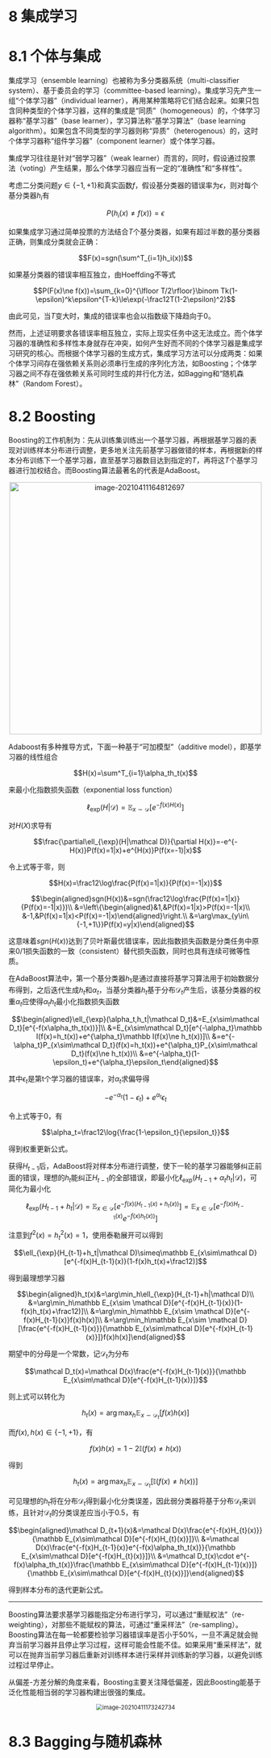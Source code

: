 # 8 集成学习

# 8.1 个体与集成

集成学习（ensemble learning）也被称为多分类器系统（multi-classifier system）、基于委员会的学习（committee-based learning）。集成学习先产生一组“个体学习器”（individual learner），再用某种策略将它们结合起来。如果只包含同种类型的个体学习器，这样的集成是“同质”（homogeneous）的，个体学习器称“基学习器”（base learner），学习算法称“基学习算法”（base learning algorithm）。如果包含不同类型的学习器则称“异质”（heterogenous）的，这时个体学习器称“组件学习器”（component learner）或个体学习器。

集成学习往往是针对“弱学习器”（weak learner）而言的，同时，假设通过投票法（voting）产生结果，那么个体学习器应当有一定的“准确性”和“多样性”。

考虑二分类问题$y\in\{-1,+1\}$和真实函数$f$，假设基分类器的错误率为$\epsilon$，则对每个基分类器$h_i$有

$$P(h_i(x)\ne f(x))=\epsilon$$

如果集成学习通过简单投票的方法结合$T$个基分类器，如果有超过半数的基分类器正确，则集成分类就会正确：

$$F(x)=sgn(\sum^T_{i=1}h_i(x))$$

如果基分类器的错误率相互独立，由Hoeffding不等式

$$P(F(x)\ne f(x))=\sum_{k=0}^{\lfloor T/2\rfloor}\binom Tk(1-\epsilon)^k\epsilon^{T-k}\le\exp(-\frac12T(1-2\epsilon)^2)$$

由此可见，当$T$变大时，集成的错误率也会以指数级下降趋向于0。

然而，上述证明要求各错误率相互独立，实际上现实任务中这无法成立。而个体学习器的准确性和多样性本身就存在冲突，如何产生好而不同的个体学习器是集成学习研究的核心。而根据个体学习器的生成方式，集成学习方法可以分成两类：如果个体学习间存在强依赖关系则必须串行生成的序列化方法，如Boosting；个体学习器之间不存在强依赖关系可同时生成的并行化方法，如Bagging和“随机森林”（Random Forest）。

# 8.2 Boosting

Boosting的工作机制为：先从训练集训练出一个基学习器，再根据基学习器的表现对训练样本分布进行调整，更多地关注先前基学习器做错的样本，再根据新的样本分布训练下一个基学习器，直至基学习器数目达到指定的$T$，再将这$T$个基学习器进行加权结合。而Boosting算法最著名的代表是AdaBoost。

<div align="center"><img src="https://picgo-1305404921.cos.ap-shanghai.myqcloud.com/20210411164820.png" alt="image-20210411164812697" width=500/></div>

Adaboost有多种推导方式，下面一种基于“可加模型”（additive model），即基学习器的线性组合

$$H(x)=\sum^T_{i=1}\alpha_th_t(x)$$

来最小化指数损失函数（exponential loss function）

$$\ell_{\exp}(H|\mathcal D)=\mathbb E_{x\sim\mathcal D}[e^{-f(x)H(x)}]$$

对$H(X)$求导有

$$\frac{\partial\ell_{\exp}(H|\mathcal D)}{\partial H(x)}=-e^{-H(x)}P(f(x)=1|x)+e^{H(x)}P(f(x=-1)|x)$$

令上式等于零，则

$$H(x)=\frac12\log\frac{P(f(x)=1|x)}{P(f(x)=-1|x)}$$

$$\begin{aligned}sgn(H(x))&=sgn(\frac12\log\frac{P(f(x)=1|x)}{P(f(x)=-1|x)})\\
&=\left\{\begin{aligned}&1,&P(f(x)=1|x)>P(f(x)=-1|x)\\
&-1,&P(f(x)=1|x)<P(f(x)=-1|x)\end{aligned}\right.\\
&=\arg\max_{y\in\{-1,+1\}}P(f(x)=y|x)\end{aligned}$$

这意味着$sgn(H(x))$达到了贝叶斯最优错误率，因此指数损失函数是分类任务中原来0/1损失函数的一致（consistent）替代损失函数，同时也具有连续可微等性质。

在AdaBoost算法中，第一个基分类器$h_1$是通过直接将基学习算法用于初始数据分布得到，之后迭代生成$h_t$和$\alpha_t$，当基分类器$h_t$基于分布$\mathcal D_t$产生后，该基分类器的权重$\alpha_t$应使得$\alpha_th_t$最小化指数损失函数

$$\begin{aligned}\ell_{\exp}(\alpha_t,h_t|\mathcal D_t)&=E_{x\sim\mathcal D_t}[e^{-f(x\alpha_th_t(x))}]\\
&=E_{x\sim\mathcal D_t}[e^{-\alpha_t}\mathbb I(f(x)=h_t(x))+e^{\alpha_t}\mathbb I(f(x)\ne h_t(x))]\\
&=e^{-\alpha_t}P_{x\sim\mathcal D_t}(f(x)=h_t(x))+e^{\alpha_t}P_{x\sim\mathcal D_t}(f(x)\ne h_t(x))\\
&=e^{-\alpha_t}(1-\epsilon_t)+e^{\alpha_t}\epsilon_t\end{aligned}$$

其中$\epsilon_t$是第t个学习器的错误率，对$\alpha_t$求偏导得

$$-e^{-\alpha_t}(1-\epsilon_t)+e^{\alpha_t}\epsilon_t$$

令上式等于0，有

$$\alpha_t=\frac12\log{\frac{1-\epsilon_t}{\epsilon_t}}$$

得到权重更新公式。

获得$H_{t-1}$后，AdaBoost将对样本分布进行调整，使下一轮的基学习器能够纠正前面的错误，理想的$h_t$能纠正$H_{t-1}$的全部错误，即最小化$\ell_{\exp}(H_{t-1}+\alpha_th_t|\mathcal D)$，可简化为最小化

$$\ell_{\exp}(H_{t-1}+h_t|\mathcal D)=\mathbb E_{x\in\mathcal D}[e^{-f(x)(H_{t-1}(x)+h_t(x))}]=\mathbb E_{x\in\mathcal D}[e^{-f(x)H_{t-1}(x)}e^{-f(x)h_t(x))}]$$

注意到$f^2(x)=h^2_t(x)=1$，使用泰勒展开可以得到

$$\ell_{\exp}(H_{t-1}+h_t|\mathcal D)\simeq\mathbb E_{x\sim\mathcal D}[e^{-f(x)H_{t-1}(x)}(1-f(x)h_t(x)+\frac12)]$$

得到最理想学习器

$$\begin{aligned}h_t(x)&=\arg\min_h\ell_{\exp}(H_{t-1}+h|\mathcal D)\\
&=\arg\min_h\mathbb E_{x\sim \mathcal D}[e^{-f(x)H_{t-1}(x)}(1-f(x)h_t(x)+\frac12)]\\
&=\arg\min_h\mathbb E_{x\sim \mathcal D}[e^{-f(x)H_{t-1}(x)}f(x)h(x)]\\
&=\arg\min_h\mathbb E_{x\sim \mathcal D}[\frac{e^{-f(x)H_{t-1}(x)}}{\mathbb E_{x\sim\mathcal D}[e^{-f(x)H_{t-1}(x)}]}f(x)h(x)]\end{aligned}$$

期望中的分母是一个常数，记$\mathcal D_t$为分布

$$\mathcal D_t(x)=\mathcal D(x)\frac{e^{-f(x)H_{t-1}(x)}}{\mathbb E_{x\sim\mathcal D}[e^{-f(x)H_{t-1}(x)}]}$$

则上式可以转化为

$$h_t(x)=\arg\max_h\mathbb E_{x\sim\mathcal D_t}[f(x)h(x)]$$

而$f(x),h(x)\in\{-1,+1\}$，有

$$f(x)h(x)=1-2\mathbb I(f(x)\ne h(x))$$

得到

$$h_t(x)=\arg\max_h\mathbb E_{x\sim\mathcal D_t}[\mathbb I(f(x)\ne h(x))]$$

可见理想的$h_t$将在分布$\mathcal D_t$得到最小化分类误差，因此弱分类器将基于分布$\mathcal D_t$来训练，且针对$\mathcal D_t$的分类误差应当小于0.5，有

$$\begin{aligned}\mathcal D_{t+1}(x)&=\mathcal D(x)\frac{e^{-f(x)H_{t}(x)}}{\mathbb E_{x\sim\mathcal D}[e^{-f(x)H_{t}(x)}]}\\
&=\mathcal D(x)\frac{e^{-f(x)H_{t-1}(x)}e^{-f(x)\alpha_th_t(x)}}{\mathbb E_{x\sim\mathcal D}[e^{-f(x)H_{t}(x)}]}\\
&=\mathcal D_t(x)\cdot e^{-f(x)\alpha_th_t(x)}\frac{\mathbb E_{x\sim\mathcal D}[e^{-f(x)H_{t-1}(x)}]}{\mathbb E_{x\sim\mathcal D}[e^{-f(x)H_{t}(x)}]}\end{aligned}$$

得到样本分布的迭代更新公式。

---

Boosting算法要求基学习器能指定分布进行学习，可以通过“重赋权法”（re-weighting），对那些不能赋权的算法，可通过“重采样法”（re-sampling）。Boosting算法在每一轮都要检验学习器错误率是否小于50%，一旦不满足就会抛弃当前学习器并且停止学习过程，这样可能会性能不佳。如果采用“重采样法”，就可以在抛弃当前学习器后重新对训练样本进行采样并训练新的学习器，以避免训练过程过早停止。

从偏差-方差分解的角度来看，Boosting主要关注降低偏差，因此Boosting能基于泛化性能相当弱的学习器构建出很强的集成。

<div align="center"><img src="https://picgo-1305404921.cos.ap-shanghai.myqcloud.com/20210411173242.png" alt="image-20210411173242734" style="zoom:80%;" /></div>

# 8.3 Bagging与随机森林